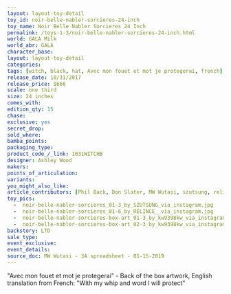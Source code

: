 ```yaml
---
layout: layout-toy-detail 
toy_id: noir-belle-nabler-sorcieres-24-inch
toy_name: Noir Belle Nabler Sorcieres 24 Inch
permalink: /toys-1-3/noir-belle-nabler-sorcieres-24-inch.html
world: GALA Milk
world_abr: GALA
character_base: 
layout: layout-toy-detail
categories: 
tags: [witch, black, hat, Avec mon fouet et mot je protegerai, french]
release_date: 10/31/2017
release_price: $666 
scale: one third
size: 24 inches
comes_with: 
edition_qty: 15
chase: 
exclusive: yes
secret_drop: 
sold_where: 
bamba_points: 
packaging_type: 
product_code_/_link: 1031WITCHB
designer: Ashley Wood
makers: 
points_of_articulation: 
variants: 
you_might_also_like: 
article_contributors: [Phil Back, Don Slater, MW Wutasi, szutsung, relince__, kw9398kw]
toy_pics: 
  -  noir-belle-nabler-sorcieres_01-3_by_SZUTSUNG_via_instagram.jpg
  -  noir-belle-nabler-sorcieres_01-6_by_RELINCE__via_instagram.jpg
  -  noir-belle-nabler-sorcieres-box-art_01-3_by_kw9398kw_via_instagram.jpg
  -  noir-belle-nabler-sorcieres-box-art_02-3_by_kw9398kw_via_instagram.jpg
backstory: LTD
sale_type: 
event_exclusive: 
event_details: 
source_doc: MW Wutasi - 3A spreadsheet - 01-15-2019
---
```

"Avec mon fouet et mot je protegerai" - Back of the box artwork, English translation from French: "With my whip and word I will protect"